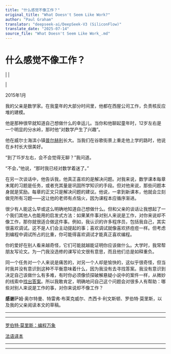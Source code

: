 ```yaml
---
title: "什么感觉不像工作？"
original_title: "What Doesn't Seem Like Work?"
author: "Paul Graham"
translator: "deepseek-ai/DeepSeek-V3 (SiliconFlow)"
translate_date: "2025-07-14"
source_file: "What Doesn't Seem Like Work_.md"
---
```


# 什么感觉不像工作？

| | [](index.html)  

|  

2015年1月  

我的父亲是数学家。在我童年的大部分时间里，他都在西屋公司工作，负责核反应堆的建模。  

他是那种很早就知道自己想做什么的幸运儿。当你和他聊起童年时，12岁左右是一个明显的分水岭，那时他“对数学产生了兴趣”。  

他在威尔士海滨小镇[普尔赫利](https://goo.gl/maps/rkzUm)长大。当我们在谷歌街景上重走他上学的路时，他说在乡村长大很美好。  

“到了15岁左右，会不会觉得无聊？”我问道。  

“不会，”他说，“那时我已经对数学着迷了。”  

在另一次谈话中，他告诉我，他真正喜欢的是解决问题。对我来说，数学课本每章末尾的习题是任务，或者充其量是巩固所学知识的手段。但对他来说，那些问题本身就是奖励。每章的正文只是解决问题的建议。他说，一拿到新课本，他就会立刻做完所有习题——这让他的老师有点恼火，因为课程本应循序渐进。  

很少有人能这么早或这么明确地知道自己想做什么。但和父亲的谈话让我想起了一个我们其他人也能用的启发式方法：如果某件事对别人来说是工作，对你来说却不像工作，那你就很适合做这件事。例如，我认识的许多程序员，包括我自己，其实很喜欢调试。这不是人们会主动提起的事；喜欢调试就像喜欢挤痘痘一样。但考虑到编程中调试所占的比重，你可能得喜欢调试才能真正喜欢编程。  

你的爱好在别人看来越奇怪，它们可能就越能证明你应该做什么。大学时，我常帮朋友写论文。为一门我没选修的课写论文很有意思，而且他们总是如释重负。  

同一个任务对一个人来说是痛苦的，对另一个人却是愉快的，这似乎很奇怪，但当时我并没有意识到这种不平衡意味着什么，因为我没有去寻找答案。我没有意识到决定自己该做什么有多难，有时你必须像侦探破解悬疑小说中的案件一样，从微妙的线索中[找出答案](love.html)。所以我敢肯定，明确地问自己这个问题会对很多人有帮助：哪些对别人来说是工作的事，对你来说却不像工作？  

  

**感谢**萨姆·奥尔特曼、特雷弗·布莱克威尔、杰西卡·利文斯顿、罗伯特·莫里斯，以及我的父亲阅读本文的草稿。  

---  

---  
[罗伯特·莫里斯：编程万象](aap.html)  

[法语译本](https://corrigan2.blogspot.com/2020/09/quest-ce-qui-ne-semble-pas-etre-du.html)  

  

* * *  

---